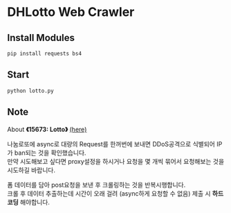 # DHLotto Web Crawler
## Install Modules
```
pip install requests bs4
```
## Start
```
python lotto.py
```

## Note
About **《15673: Lotto》** [(here)](https://www.acmicpc.net/problem/15637) 

나눔로또에 async로 대량의 Request를 한꺼번에 보내면 DDoS공격으로 식별되어 IP가 ban되는 것을 확인했습니다.  
만약 시도해보고 싶다면 proxy설정을 하시거나 요청을 몇 개씩 묶어서 요청해보는 것을 시도하길 바랍니다.

폼 데이터를 담아 post요청을 보낸 후 크롤링하는 것을 반복시행합니다.  
크롤 후 데이터 추출하는데 시간이 오래 걸려 (async하게 요청할 수 없음) 제출 시 __하드코딩__ 해야합니다.
